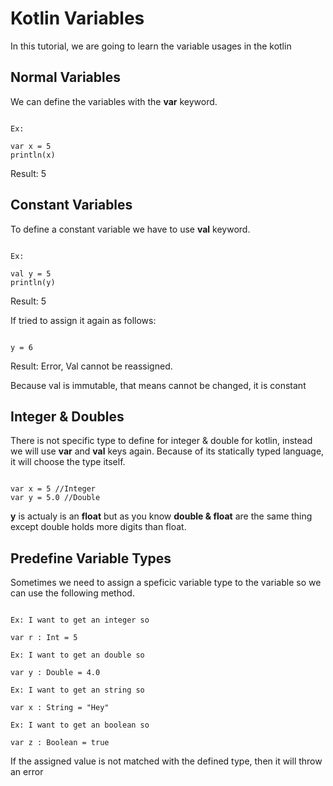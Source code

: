 # Kotlin Variables

In this tutorial, we are going to learn the variable usages in the kotlin

## Normal Variables

We can define the variables with the **var** keyword.

~~~~

Ex: 

var x = 5
println(x) 

~~~~

Result: 5

## Constant Variables

To define a constant variable we have to use **val** keyword.

~~~~

Ex: 

val y = 5
println(y)

~~~~

Result: 5

If tried to assign it again as follows:

~~~~

y = 6

~~~~

Result: Error, Val cannot be reassigned.

Because val is immutable, that means cannot be changed, it is constant

## Integer & Doubles

There is not specific type to define for integer & double for kotlin, instead we will use **var** and **val** keys again. Because of its statically typed language, it will choose the type itself.

~~~~

var x = 5 //Integer
var y = 5.0 //Double

~~~~

**y** is actualy is an **float** but as you know **double & float** are the same thing except double holds more digits than float.

## Predefine Variable Types

Sometimes we need to assign a speficic variable type to the variable so we can use the following method.

~~~~

Ex: I want to get an integer so

var r : Int = 5

Ex: I want to get an double so

var y : Double = 4.0

Ex: I want to get an string so

var x : String = "Hey"

Ex: I want to get an boolean so

var z : Boolean = true

~~~~

If the assigned value is not matched with the defined type, then it will throw an error
